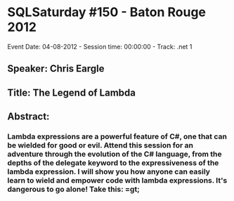 # SQLSaturday #150 - Baton Rouge 2012
Event Date: 04-08-2012 - Session time: 00:00:00 - Track: .net 1
## Speaker: Chris Eargle
## Title: The Legend of Lambda
## Abstract:
### Lambda expressions are a powerful feature of C#, one that can be wielded for good or evil. Attend this session for an adventure through the evolution of the C# language, from the depths of the delegate keyword to the expressiveness of the lambda expression. I will show you how anyone can easily learn to wield and empower code with lambda expressions. It's dangerous to go alone! Take this: =gt;

